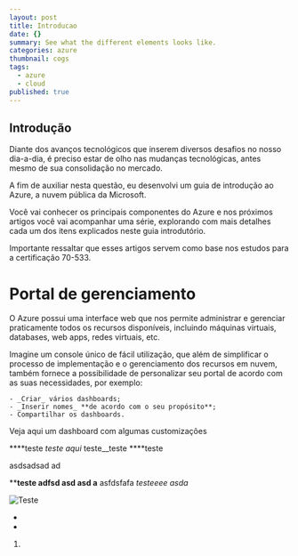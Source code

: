 ```yaml
---
layout: post
title: Introducao
date: {}
summary: See what the different elements looks like.
categories: azure
thumbnail: cogs
tags:
  - azure
  - cloud
published: true
---
```


## Introdução

Diante dos avanços tecnológicos que inserem diversos desafios no nosso dia-a-dia, é preciso estar de olho nas mudanças tecnológicas, antes mesmo de sua consolidação no mercado.

A fim de auxiliar nesta questão, eu desenvolvi um guia de introdução ao Azure, a nuvem pública da Microsoft.

Você vai conhecer os principais componentes do Azure e nos próximos artigos você vai acompanhar uma série, explorando com mais detalhes cada um dos itens explicados neste guia introdutório.

Importante ressaltar que esses artigos servem como base nos estudos para a certificação 70-533.

# Portal de gerenciamento

O Azure possui uma interface web que nos permite administrar e gerenciar praticamente todos os recursos disponíveis, incluindo máquinas virtuais, databases, web apps, redes virtuais, etc.

Imagine um console único de fácil utilização, que além de simplificar o processo de implementação e o gerenciamento dos recursos em nuvem, também fornece a possibilidade de personalizar seu portal de acordo com as suas necessidades, por exemplo:

    - _Criar_ vários dashboards;
    - _Inserir nomes_ **de acordo com o seu propósito**;
    - Compartilhar os dashboards.

Veja aqui um dashboard com algumas customizações

****teste
_teste aqui_ teste__teste
****teste

asdsadsad ad

****teste adfsd asd asd a** asfdsfafa
_testeeee asda_

![Teste]({{site.baseurl}}/_posts/whois.JPG)

-
-
1.

